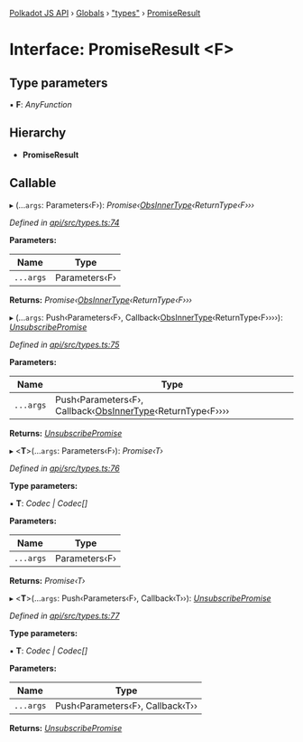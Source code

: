 [Polkadot JS API](../README.md) › [Globals](../globals.md) › ["types"](../modules/_types_.md) › [PromiseResult](_types_.promiseresult.md)

# Interface: PromiseResult <**F**>

## Type parameters

▪ **F**: *AnyFunction*

## Hierarchy

* **PromiseResult**

## Callable

▸ (...`args`: Parameters‹F›): *Promise‹[ObsInnerType](../modules/_types_.md#obsinnertype)‹ReturnType‹F›››*

*Defined in [api/src/types.ts:74](https://github.com/polkadot-js/api/blob/c04fb9073/packages/api/src/types.ts#L74)*

**Parameters:**

Name | Type |
------ | ------ |
`...args` | Parameters‹F› |

**Returns:** *Promise‹[ObsInnerType](../modules/_types_.md#obsinnertype)‹ReturnType‹F›››*

▸ (...`args`: Push‹Parameters‹F›, Callback‹[ObsInnerType](../modules/_types_.md#obsinnertype)‹ReturnType‹F››››): *[UnsubscribePromise](../modules/_types_.md#unsubscribepromise)*

*Defined in [api/src/types.ts:75](https://github.com/polkadot-js/api/blob/c04fb9073/packages/api/src/types.ts#L75)*

**Parameters:**

Name | Type |
------ | ------ |
`...args` | Push‹Parameters‹F›, Callback‹[ObsInnerType](../modules/_types_.md#obsinnertype)‹ReturnType‹F›››› |

**Returns:** *[UnsubscribePromise](../modules/_types_.md#unsubscribepromise)*

▸ <**T**>(...`args`: Parameters‹F›): *Promise‹T›*

*Defined in [api/src/types.ts:76](https://github.com/polkadot-js/api/blob/c04fb9073/packages/api/src/types.ts#L76)*

**Type parameters:**

▪ **T**: *Codec | Codec[]*

**Parameters:**

Name | Type |
------ | ------ |
`...args` | Parameters‹F› |

**Returns:** *Promise‹T›*

▸ <**T**>(...`args`: Push‹Parameters‹F›, Callback‹T››): *[UnsubscribePromise](../modules/_types_.md#unsubscribepromise)*

*Defined in [api/src/types.ts:77](https://github.com/polkadot-js/api/blob/c04fb9073/packages/api/src/types.ts#L77)*

**Type parameters:**

▪ **T**: *Codec | Codec[]*

**Parameters:**

Name | Type |
------ | ------ |
`...args` | Push‹Parameters‹F›, Callback‹T›› |

**Returns:** *[UnsubscribePromise](../modules/_types_.md#unsubscribepromise)*
